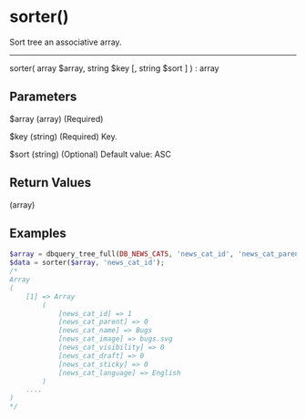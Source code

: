 # sorter()

Sort tree an associative array.

---

sorter( array $array, string $key [, string $sort ] ) : array

## Parameters

$array (array) (Required)

$key (string) (Required) Key.

$sort (string) (Optional) Default value: ASC

## Return Values

(array)

## Examples

```php
$array = dbquery_tree_full(DB_NEWS_CATS, 'news_cat_id', 'news_cat_parent');
$data = sorter($array, 'news_cat_id');
/*
Array
(
    [1] => Array
        (
            [news_cat_id] => 1
            [news_cat_parent] => 0
            [news_cat_name] => Bugs
            [news_cat_image] => bugs.svg
            [news_cat_visibility] => 0
            [news_cat_draft] => 0
            [news_cat_sticky] => 0
            [news_cat_language] => English
        )
    ....
)
*/
```
